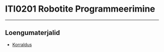 # ITI0201 Robotite Programmeerimine

---

## Loengumaterjalid
- [Korraldus](https://github.com/iti0201/iti0201/tree/2021/01-intro.md)
